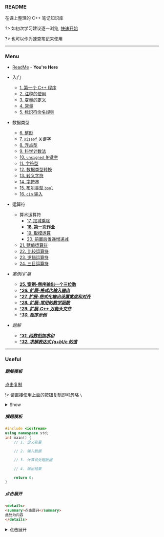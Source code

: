 ### README

在课上整理的 C++ 笔记知识库

?> 如初次学习建议逐一浏览, [快速开始](quickstart.md)

?> 也可以作为速查笔记来使用

---

### Menu

  - [ReadMe](README.md) - **You're Here**

- 入门

  - [1. 第一个 C++ 程序](1.md)
  - [2. 注释的使用](2.md)
  - [3. 变量的定义](3.md)
  - [4. 常量](4.md)
  - [5. 标识符命名规则](5.md)

- 数据类型

  - [6. 整形](6.md)
  - [7. `sizeof` 关键字](7.md)
  - [8. 浮点型](8.md)
  - [9. 科学计数法](9.md)
  - [10. `unsigned` 关键字](10.md)
  - [11. 字符型](11.md)
  - [12. 数据类型转换](12.md)
  - [13. 转义字符](13.md)
  - [14. 字符串](14.md)
  - [15. 布尔类型 `bool`](15.md)
  - [16. `cin` 输入](16.md)

- 运算符
  - 算术运算符
    - [17. 加减乘除](17.md)
    - [**18. 第一次作业**](18.md)
    - [19. 取模运算](19.md)
    - [20. 前置后置递增递减](20.md)
  - [21. 赋值运算符](21.md)
  - [22. 比较运算符](22.md)
  - [23. 逻辑运算符](23.md)
  - [24. 三目运算符](24.md)

- *案例/扩展*
  - [**25. 案例-倒序输出一个三位数**](25.md)
  - [****26. 扩展-格式化输入输出***](26.md)
  - [****27. 扩展-格式化输出设置宽度和对齐***](27.md)
  - [****28. 扩展-常用的数学函数***](28.md)
  - [****29. 扩展-C++ 万能头文件***](29.md)
  - [****30. 程序示例***](30.md)

- *题解*
  - [****31. 两数相加求和***](31.md)
  - [****32. 求解表达式 (a+b)/c 的值***](32.md)

---

### Useful

##### 题解模板

<div id="copy-1"><a href="javascript:copym('**程序名**: \n\n**题目描述**: \n\n**输入**: \n\n**输出**: \n\n**样例输入**:\n```text\n\n```\n\n**样例输出**:\n```text\n\n```', 'copy-1', '复制成功', 1000)">点击复制</a></div>

!> 请直接使用上面的按钮复制即可忽略 `\`

<details>
<summary>Show</summary>

```md
**程序名**: 

**题目描述**: 

**输入**: 

**输出**: 

**样例输入**:

\`\`\`text

\`\`\`

**样例输出**:

\`\`\`text

\`\`\`

```

</details>

##### 解题模板

```cpp
#include <iostream>
using namespace std;
int main() {
    // 1. 定义变量

    // 2. 输入数据

    // 3. 计算或处理数据

    // 4. 输出结果

    return 0;
}
```

##### 点击展开

```md
<details>
<summary>点击展开</summary>
此处为内容
</details>
```

<details>
<summary>点击展开</summary>
此处为内容
</details>